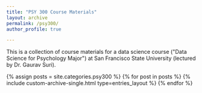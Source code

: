 ```yaml
---
title: "PSY 300 Course Materials"
layout: archive
permalink: /psy300/
author_profile: true

---
```

This is a collection of course materials for a data science course ("Data Science for Psychology Major") at San Francisco State University (lectured by Dr. Gaurav Suri).

{% assign posts = site.categories.psy300 %}
{% for post in posts %}
  {% include custom-archive-single.html type=entries_layout %}
{% endfor %}

